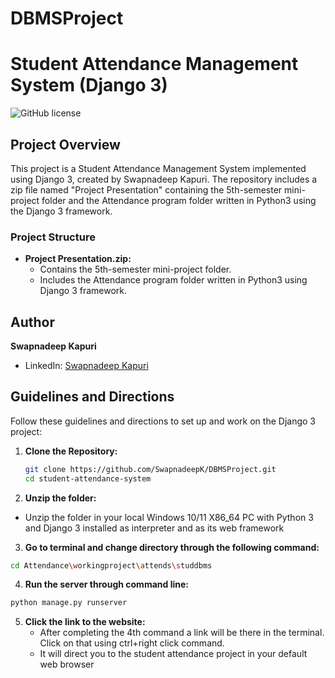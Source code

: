 # DBMSProject
# Student Attendance Management System (Django 3)

![GitHub license](https://img.shields.io/badge/license-MIT-blue.svg)

## Project Overview

This project is a Student Attendance Management System implemented using Django 3, created by Swapnadeep Kapuri. The repository includes a zip file named "Project Presentation" containing the 5th-semester mini-project folder and the Attendance program folder written in Python3 using the Django 3 framework.

### Project Structure

- **Project Presentation.zip:**
  - Contains the 5th-semester mini-project folder.
  - Includes the Attendance program folder written in Python3 using Django 3 framework.

## Author

**Swapnadeep Kapuri**
- LinkedIn: [Swapnadeep Kapuri](https://www.linkedin.com/in/swapnadeep-kapuri-5ab423228/)

## Guidelines and Directions

Follow these guidelines and directions to set up and work on the Django 3 project:

1. **Clone the Repository:**
   ```bash
   git clone https://github.com/SwapnadeepK/DBMSProject.git
   cd student-attendance-system
     ```

2. **Unzip the folder:**
  - Unzip the folder in your local Windows 10/11 X86_64 PC with Python 3 and Django 3 installed as interpreter and as its web framework

3. **Go to terminal and change directory through the following command:**
  ```bash
  cd Attendance\workingproject\attends\studdbms
  ```

4. **Run the server through command line:**
  ```bash
  python manage.py runserver
  ```

5. **Click the link to the website:**
   - After completing the 4th command a link will be there in the terminal. Click on that using ctrl+right click command.
   - It will direct you to the student attendance project in your default web browser
